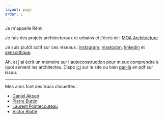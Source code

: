 ```yaml
---
layout: page
order: 1
---
```

Je m'appelle Rémi. 

Je fais des projets architecturaux et urbains et j'écris ici : [MOA Architecture](https://www.moa-architecture.com)

Je suis plutôt actif sur ces réseaux : [instagram](https://www.instagram.com/jadagramme/), [mastodon](https://eldritch.cafe/@ledaj), [linkedin](https://www.linkedin.com/in/remi-eljadaoui/) et [senscritique](https://www.senscritique.com/Le_Daj). 

Ah, et j'ai écrit un mémoire sur l'autoconstruction pour mieux comprendre à quoi servent les architectes. 
Dispo [ici](mémoire/0.0-sommaire) sur le site ou bien [par-là](https://issuu.com/remieljadaoui/docs/160224_m__moire_-_quel_r__le_pour_l) en pdf sur issuu.



---



Mes amis font des trucs chouettes :
- [Daniel Akpan](https://danielakpan.com/)
- [Pierre Buttin](https://www.pierrebuttin.com/)
- [Laurent Pointecouteau](https://laurent.pointecouteau.com/)
- [Victor Riotte](https://www.instagram.com/riotte_vetement/)
